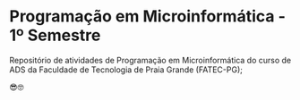 # Programação em Microinformática - 1º Semestre
Repositório de atividades de Programação em Microinformática do curso de ADS da Faculdade de Tecnologia de Praia Grande (FATEC-PG);

😎🤓
